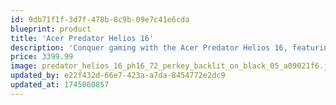 ```yaml
---
id: 9db71f1f-3d7f-478b-8c9b-09e7c41e6cda
blueprint: product
title: 'Acer Predator Helios 16'
description: 'Conquer gaming with the Acer Predator Helios 16, featuring a 16-inch 240Hz WQXGA display and AMD Ryzen 9 7950HX with NVIDIA RTX 4080 graphics. Its advanced cooling system ensures peak performance during intense sessions, while the per-key RGB keyboard adds flair. With Wi-Fi 7, it’s a powerhouse for gamers.'
price: 3399.99
image: predator_helios_16_ph16_72_perkey_backlit_on_black_05_a09021f6.jpg
updated_by: e22f432d-66e7-423a-a7da-8454772e2dc9
updated_at: 1745060857
---
```


